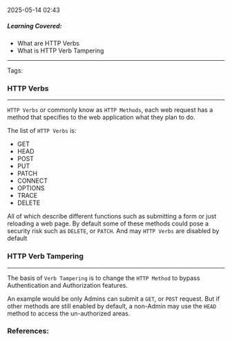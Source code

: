 2025-05-14 02:43

##### Learning Covered:
 - What are HTTP Verbs
 - What is HTTP Verb Tampering
--------------------------
Tags: 


### HTTP Verbs
--------------------------------
`HTTP Verbs` or commonly know as `HTTP Methods`, each web request has a method that specifies to the web application what they plan to do.

The list of `HTTP Verbs` is:
- GET
- HEAD
- POST
- PUT
- PATCH
- CONNECT
- OPTIONS
- TRACE
- DELETE

All of which describe different functions such as submitting a form or just reloading a web page. By default some of these methods could pose a security risk such as `DELETE`, or `PATCH`. And may `HTTP Verbs` are disabled by default

### HTTP Verb Tampering
-------
The basis of `Verb Tampering` is to change the `HTTP Method` to bypass Authentication and Authorization features.

An example would be only Admins can submit a `GET`, or `POST` request. But if other methods are still enabled by default, a non-Admin may use the `HEAD` method to access the un-authorized areas.

### References:




